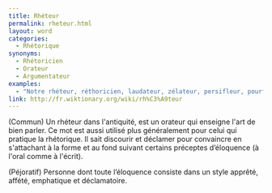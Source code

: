 ```yaml
---
title: Rhéteur
permalink: rheteur.html
layout: word
categories:
  - Rhétorique
synonyms:
  - Rhétoricien
  - Orateur
  - Argumentateur
examples:
  - "Notre rhéteur, réthoricien, laudateur, zélateur, persifleur, pourfendeur, cabotin à la rhétorique, au ramage alambiqué et ampoulé…"
link: http://fr.wiktionary.org/wiki/rh%C3%A9teur
---
```


(Commun) Un rhéteur dans l'antiquité, est un orateur qui enseigne l'art de bien parler. Ce mot est aussi utilisé plus généralement pour celui qui pratique la rhétorique. Il sait discourir et déclamer pour convaincre en s'attachant à la forme et au fond suivant certains préceptes d’éloquence (à l'oral comme à l'écrit).

(Péjoratif) Personne dont toute l’éloquence consiste dans un style apprêté, affété, emphatique et déclamatoire.

